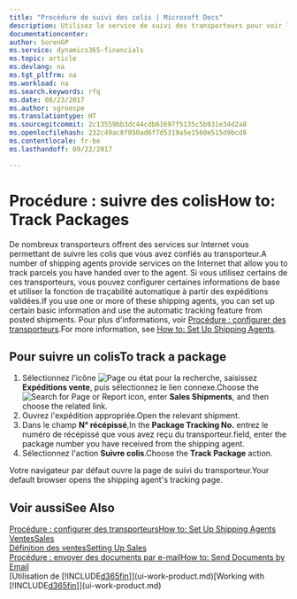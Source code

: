 ```yaml
---
title: "Procédure de suivi des colis | Microsoft Docs"
description: Utilisez le service de suivi des transporteurs pour voir la progression d'une livraison.
documentationcenter: 
author: SorenGP
ms.service: dynamics365-financials
ms.topic: article
ms.devlang: na
ms.tgt_pltfrm: na
ms.workload: na
ms.search.keywords: rfq
ms.date: 08/23/2017
ms.author: sgroespe
ms.translationtype: HT
ms.sourcegitcommit: 2c13559bb3dc44cdb61697f5135c5b931e34d2a8
ms.openlocfilehash: 232c49ac8f050ad6f7d5319a5e1560e515d9bcd8
ms.contentlocale: fr-be
ms.lasthandoff: 09/22/2017

---
```

# <a name="how-to-track-packages"></a><span data-ttu-id="30b22-103">Procédure : suivre des colis</span><span class="sxs-lookup"><span data-stu-id="30b22-103">How to: Track Packages</span></span>
<span data-ttu-id="30b22-104">De nombreux transporteurs offrent des services sur Internet vous permettant de suivre les colis que vous avez confiés au transporteur.</span><span class="sxs-lookup"><span data-stu-id="30b22-104">A number of shipping agents provide services on the Internet that allow you to track parcels you have handed over to the agent.</span></span> <span data-ttu-id="30b22-105">Si vous utilisez certains de ces transporteurs, vous pouvez configurer certaines informations de base et utiliser la fonction de traçabilité automatique à partir des expéditions validées.</span><span class="sxs-lookup"><span data-stu-id="30b22-105">If you use one or more of these shipping agents, you can set up certain basic information and use the automatic tracking feature from posted shipments.</span></span> <span data-ttu-id="30b22-106">Pour plus d'informations, voir [Procédure : configurer des transporteurs](sales-how-to-set-up-shipping-agents.md).</span><span class="sxs-lookup"><span data-stu-id="30b22-106">For more information, see [How to: Set Up Shipping Agents](sales-how-to-set-up-shipping-agents.md).</span></span>

## <a name="to-track-a-package"></a><span data-ttu-id="30b22-107">Pour suivre un colis</span><span class="sxs-lookup"><span data-stu-id="30b22-107">To track a package</span></span>
1. <span data-ttu-id="30b22-108">Sélectionnez l'icône ![Page ou état pour la recherche](media/ui-search/search_small.png "Page ou état pour la recherche"), saisissez **Expéditions vente**, puis sélectionnez le lien connexe.</span><span class="sxs-lookup"><span data-stu-id="30b22-108">Choose the ![Search for Page or Report](media/ui-search/search_small.png "Search for Page or Report icon") icon, enter **Sales Shipments**, and then choose the related link.</span></span>
2. <span data-ttu-id="30b22-109">Ouvrez l'expédition appropriée.</span><span class="sxs-lookup"><span data-stu-id="30b22-109">Open the relevant shipment.</span></span>
3. <span data-ttu-id="30b22-110">Dans le champ **N° récépissé**,</span><span class="sxs-lookup"><span data-stu-id="30b22-110">In the **Package Tracking No.**</span></span> <span data-ttu-id="30b22-111">entrez le numéro de récépissé que vous avez reçu du transporteur.</span><span class="sxs-lookup"><span data-stu-id="30b22-111">field, enter the package number you have received from the shipping agent.</span></span>
4. <span data-ttu-id="30b22-112">Sélectionnez l'action **Suivre colis**.</span><span class="sxs-lookup"><span data-stu-id="30b22-112">Choose the **Track Package** action.</span></span>

<span data-ttu-id="30b22-113">Votre navigateur par défaut ouvre la page de suivi du transporteur.</span><span class="sxs-lookup"><span data-stu-id="30b22-113">Your default browser opens the shipping agent's tracking page.</span></span>

## <a name="see-also"></a><span data-ttu-id="30b22-114">Voir aussi</span><span class="sxs-lookup"><span data-stu-id="30b22-114">See Also</span></span>
[<span data-ttu-id="30b22-115">Procédure : configurer des transporteurs</span><span class="sxs-lookup"><span data-stu-id="30b22-115">How to: Set Up Shipping Agents</span></span>](sales-how-to-set-up-shipping-agents.md)  
[<span data-ttu-id="30b22-116">Ventes</span><span class="sxs-lookup"><span data-stu-id="30b22-116">Sales</span></span>](sales-manage-sales.md)  
[<span data-ttu-id="30b22-117">Définition des ventes</span><span class="sxs-lookup"><span data-stu-id="30b22-117">Setting Up Sales</span></span>](sales-setup-sales.md)  
[<span data-ttu-id="30b22-118">Procédure : envoyer des documents par e-mail</span><span class="sxs-lookup"><span data-stu-id="30b22-118">How to: Send Documents by Email</span></span>](ui-how-send-documents-email.md)  
<span data-ttu-id="30b22-119">[Utilisation de [!INCLUDE[d365fin](includes/d365fin_md.md)]](ui-work-product.md)</span><span class="sxs-lookup"><span data-stu-id="30b22-119">[Working with [!INCLUDE[d365fin](includes/d365fin_md.md)]](ui-work-product.md)</span></span>

